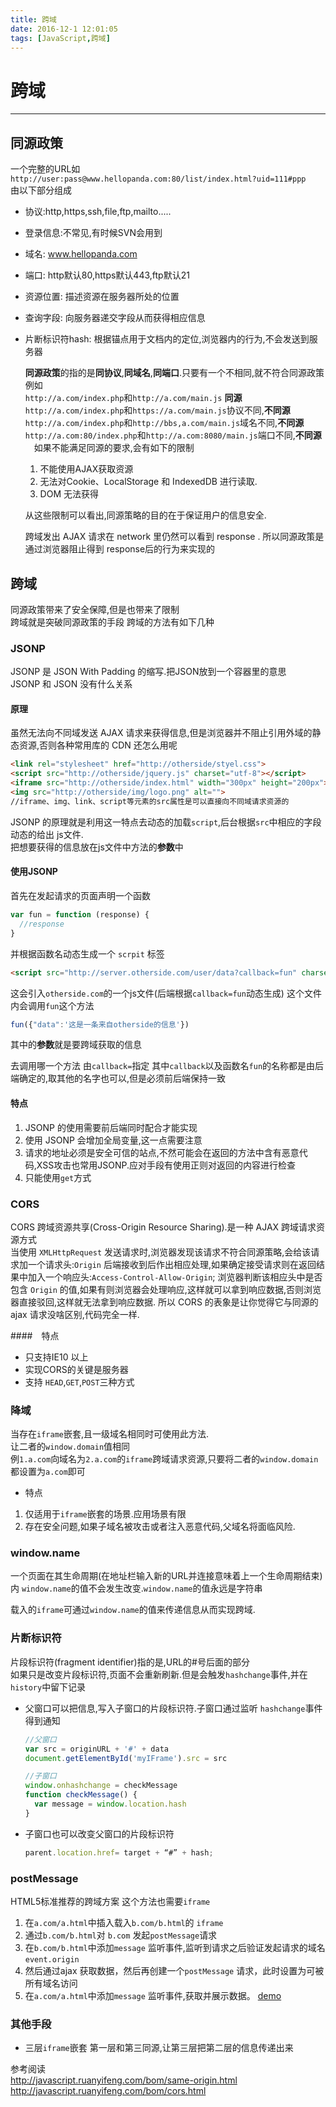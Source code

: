 ```yaml
---
title: 跨域
date: 2016-12-1 12:01:05  
tags: [JavaScript,跨域]
---
```


# 跨域
----------------------------
## 同源政策
  一个完整的URL如   
`http://user:pass@www.hellopanda.com:80/list/index.html?uid=111#ppp`   
由以下部分组成
- 协议:http,https,ssh,file,ftp,mailto.....
- 登录信息:不常见,有时候SVN会用到
- 域名: www.hellopanda.com
- 端口: http默认80,https默认443,ftp默认21
- 资源位置: 描述资源在服务器所处的位置
- 查询字段: 向服务器递交字段从而获得相应信息   
- 片断标识符hash: 根据锚点用于文档内的定位,浏览器内的行为,不会发送到服务器

  **同源政策**的指的是**同协议**,**同域名**,**同端口**.只要有一个不相同,就不符合同源政策  
  例如   
  `http://a.com/index.php`和`http://a.com/main.js` **同源**  
  `http://a.com/index.php`和`https://a.com/main.js`协议不同,**不同源**   
  `http://a.com/index.php`和`http://bbs,a.com/main.js`域名不同,**不同源**   
  `http://a.com:80/index.php`和`http://a.com:8080/main.js`端口不同,**不同源**   
 　如果不能满足同源的要求,会有如下的限制
  1. 不能使用AJAX获取资源
  2. 无法对Cookie、LocalStorage 和 IndexedDB 进行读取.
  3. DOM 无法获得   

  从这些限制可以看出,同源策略的目的在于保证用户的信息安全.

  跨域发出 AJAX 请求在 network 里仍然可以看到 response .
  所以同源政策是通过浏览器阻止得到 response后的行为来实现的

## 跨域
同源政策带来了安全保障,但是也带来了限制   
跨域就是突破同源政策的手段
跨域的方法有如下几种

### JSONP
JSONP 是 JSON With Padding 的缩写.把JSON放到一个容器里的意思   
JSONP 和 JSON 没有什么关系
#### 原理     
虽然无法向不同域发送 AJAX 请求来获得信息,但是浏览器并不阻止引用外域的静态资源,否则各种常用库的 CDN 还怎么用呢
```html
<link rel="stylesheet" href="http://otherside/styel.css">
<script src="http://otherside/jquery.js" charset="utf-8"></script>
<iframe src="http://otherside/index.html" width="300px" height="200px"></iframe>
<img src="http://otherside/img/logo.png" alt="">
//iframe、img、link、script等元素的src属性是可以直接向不同域请求资源的
```
JSONP 的原理就是利用这一特点去动态的加载`script`,后台根据`src`中相应的字段动态的给出 js文件.   
把想要获得的信息放在js文件中方法的**参数**中
#### 使用JSONP
首先在发起请求的页面声明一个函数

```js
var fun = function (response) {
  //response
}
```
并根据函数名动态生成一个 `scrpit` 标签
```html
<script src="http://server.otherside.com/user/data?callback=fun" charset="utf-8"></script>
```
这会引入`otherside.com`的一个js文件(后端根据`callback=fun`动态生成)
这个文件内会调用`fun`这个方法
```js
fun({"data":'这是一条来自otherside的信息'})
```
其中的**参数**就是要跨域获取的信息

去调用哪一个方法 由`callback=`指定
其中`callback`以及函数名`fun`的名称都是由后端确定的,取其他的名字也可以,但是必须前后端保持一致

#### 特点
1. JSONP 的使用需要前后端同时配合才能实现
2. 使用 JSONP 会增加全局变量,这一点需要注意
3. 请求的地址必须是安全可信的站点,不然可能会在返回的方法中含有恶意代码,XSS攻击也常用JSONP.应对手段有使用正则对返回的内容进行检查
4. 只能使用`get`方式
### CORS
CORS 跨域资源共享(Cross-Origin Resource Sharing).是一种 AJAX 跨域请求资源方式   
当使用 `XMLHttpRequest` 发送请求时,浏览器发现该请求不符合同源策略,会给该请求加一个请求头:`Origin`
后端接收到后作出相应处理,如果确定接受请求则在返回结果中加入一个响应头:`Access-Control-Allow-Origin`;
 浏览器判断该相应头中是否包含 `Origin` 的值,如果有则浏览器会处理响应,这样就可以拿到响应数据,否则浏览器直接驳回,这样就无法拿到响应数据.
 所以 CORS 的表象是让你觉得它与同源的 ajax 请求没啥区别,代码完全一样.

####　特点   
- 只支持IE10 以上　　　
- 实现CORS的关键是服务器
- 支持 `HEAD`,`GET`,`POST`三种方式
### 降域
当存在`iframe`嵌套,且一级域名相同时可使用此方法.   
让二者的`window.domain`值相同   
例`1.a.com`向域名为`2.a.com`的`iframe`跨域请求资源,只要将二者的`window.domain`都设置为`a.com`即可
- 特点
1. 仅适用于`iframe`嵌套的场景.应用场景有限
2. 存在安全问题,如果子域名被攻击或者注入恶意代码,父域名将面临风险.

### window.name
一个页面在其生命周期(在地址栏输入新的URL并连接意味着上一个生命周期结束)内 `window.name`的值不会发生改变.`window.name`的值永远是字符串

载入的`iframe`可通过`window.name`的值来传递信息从而实现跨域.
### 片断标识符
片段标识符(fragment identifier)指的是,URL的#号后面的部分   
如果只是改变片段标识符,页面不会重新刷新.但是会触发`hashchange`事件,并在`history`中留下记录   
- 父窗口可以把信息,写入子窗口的片段标识符.子窗口通过监听 `hashchange`事件得到通知 
  ```js
  //父窗口
  var src = originURL + '#' + data
  document.getElementById('myIFrame').src = src

  //子窗口
  window.onhashchange = checkMessage
  function checkMessage() {
    var message = window.location.hash
  }
  ```
- 子窗口也可以改变父窗口的片段标识符
  ```js
  parent.location.href= target + “#” + hash;
  ```
### postMessage
HTML5标准推荐的跨域方案
这个方法也需要`iframe`   
1. 在`a.com/a.html`中插入载入`b.com/b.html`的 `iframe`   
2. 通过`b.com/b.html`对 `b.com` 发起`postMessage`请求    
3. 在`b.com/b.html`中添加`message` 监听事件,监听到请求之后验证发起请求的域名`event.origin`   
4. 然后通过ajax 获取数据，然后再创建一个`postMessage` 请求，此时设置为可被所有域名访问
5. 在`a.com/a.html`中添加`message` 监听事件,获取并展示数据。
[demo](http://html5demos.com/postmessage2)
### 其他手段  
- 三层`iframe`嵌套 第一层和第三同源,让第三层把第二层的信息传递出来

参考阅读   
http://javascript.ruanyifeng.com/bom/same-origin.html  
http://javascript.ruanyifeng.com/bom/cors.html